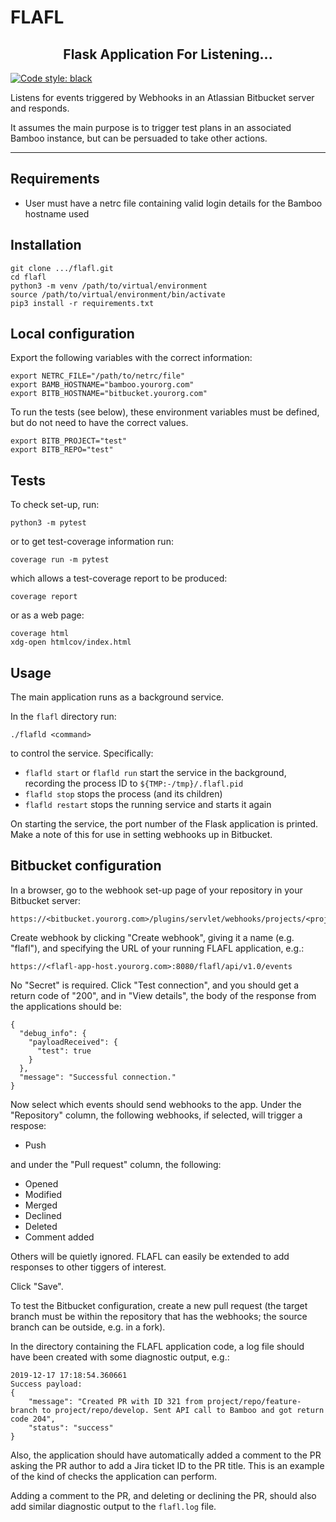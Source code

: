 # FLAFL

<h2 align="center">Flask Application For Listening...</h2>

[![Code style: black](https://img.shields.io/badge/code%20style-black-000000.svg)](https://github.com/python/black)

Listens for events triggered by Webhooks in an Atlassian Bitbucket
server and responds.

It assumes the main purpose is to trigger test plans in an associated Bamboo instance, but can be persuaded to take other actions.

---

## Requirements

- User must have a netrc file containing valid login details for the Bamboo
  hostname used

## Installation

    git clone .../flafl.git
    cd flafl
    python3 -m venv /path/to/virtual/environment
    source /path/to/virtual/environment/bin/activate
    pip3 install -r requirements.txt

## Local configuration

Export the following variables with the correct information:

    export NETRC_FILE="/path/to/netrc/file"
    export BAMB_HOSTNAME="bamboo.yourorg.com"
    export BITB_HOSTNAME="bitbucket.yourorg.com"

To run the tests (see below), these environment variables must be defined,
but do not need to have the correct values.

    export BITB_PROJECT="test"
    export BITB_REPO="test"

## Tests

To check set-up, run:

    python3 -m pytest

or to get test-coverage information run:

    coverage run -m pytest

which allows a test-coverage report to be produced:

    coverage report

or as a web page:

    coverage html
    xdg-open htmlcov/index.html

## Usage

The main application runs as a background service.

In the `flafl` directory run:

    ./flafld <command>

to control the service. Specifically:

- `flafld start` or `flafld run` start the service in the background, recording
  the process ID to `${TMP:-/tmp}/.flafl.pid`
- `flafld stop` stops the process (and its children)
- `flafld restart` stops the running service and starts it again

On starting the service, the port number of the Flask application is printed. Make a
note of this for use in setting webhooks up in Bitbucket.

## Bitbucket configuration

In a browser, go to the webhook set-up page of your repository in your Bitbucket server:

    https://<bitbucket.yourorg.com>/plugins/servlet/webhooks/projects/<project>/repos/<repo>

Create webhook by clicking "Create webhook", giving it a name (e.g. "flafl"),
and specifying the URL of your running FLAFL application, e.g.:

    https://<flafl-app-host.yourorg.com>:8080/flafl/api/v1.0/events

No "Secret" is required. Click "Test connection", and you should get a return
code of "200", and in "View details", the body of the response from the
applications should be:

    {
      "debug_info": {
        "payloadReceived": {
          "test": true
        }
      }, 
      "message": "Successful connection."
    }

Now select which events should send webhooks to the app. Under the
"Repository" column, the following webhooks, if selected, will trigger a respose:

- Push

and under the "Pull request" column, the following:

- Opened
- Modified
- Merged
- Declined
- Deleted
- Comment added

Others will be quietly ignored. FLAFL can easily be extended to add responses
to other tiggers of interest.

Click "Save".

To test the Bitbucket configuration, create a new pull request (the target
branch must be within the repository that has the webhooks; the source branch
can be outside, e.g. in a fork).

In the directory containing the FLAFL application code, a log file should have been
created with some diagnostic output, e.g.:

    2019-12-17 17:18:54.360661
    Success payload:
    {
        "message": "Created PR with ID 321 from project/repo/feature-branch to project/repo/develop. Sent API call to Bamboo and got return code 204",
        "status": "success"
    }

Also, the application should have automatically added a comment to the PR
asking the PR author to add a Jira ticket ID to the PR title. This is an
example of the kind of checks the application can perform.

Adding a comment to the PR, and deleting or declining the PR, should also add
similar diagnostic output to the `flafl.log` file.
